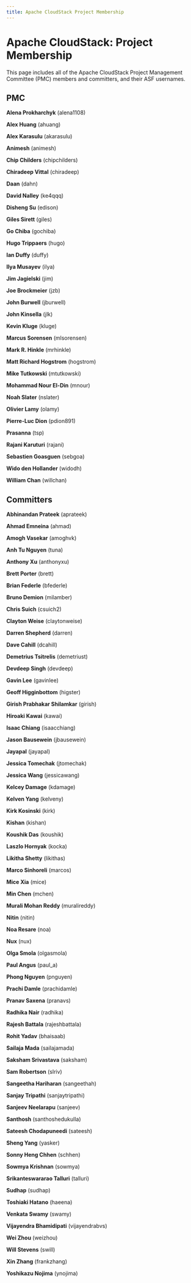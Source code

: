 ```yaml
---
title: Apache CloudStack Project Membership
---
```


<!-- ordering is by username
PMC members are listed in both the PMC member section and the Committer section
--> 

<div class="row">

<div class="col-lg-12">

<div class="page-header">

<h1 id="indicators">Apache CloudStack: Project Membership</h1>

</div>

</div>

</div>

This page includes all of the Apache CloudStack Project Management Committee (PMC) members and committers, and their ASF usernames. 


## PMC

**Alena Prokharchyk** (alena1108)

**Alex Huang** (ahuang)

**Alex Karasulu** (akarasulu)

**Animesh** (animesh)

**Chip Childers** (chipchilders)

**Chiradeep Vittal** (chiradeep)

**Daan** (dahn)

**David Nalley** (ke4qqq)

**Disheng Su** (edison)

**Giles Sirett** (giles)

**Go Chiba** (gochiba)

**Hugo Trippaers** (hugo)

**Ian Duffy** (duffy)

**Ilya Musayev** (ilya)

**Jim Jagielski** (jim)

**Joe Brockmeier** (jzb)

**John Burwell** (jburwell)

**John Kinsella** (jlk)

**Kevin Kluge** (kluge)

**Marcus Sorensen** (mlsorensen)

**Mark R. Hinkle** (mrhinkle)

**Matt Richard Hogstrom** (hogstrom)

**Mike Tutkowski** (mtutkowski)

**Mohammad Nour El-Din** (mnour)

**Noah Slater** (nslater)

**Olivier Lamy** (olamy)

**Pierre-Luc Dion** (pdion891)

**Prasanna** (tsp)

**Rajani Karuturi** (rajani)

**Sebastien Goasguen** (sebgoa)

**Wido den Hollander** (widodh)

**William Chan** (willchan)

## Committers

**Abhinandan Prateek** (aprateek)

**Ahmad Emneina** (ahmad)

**Amogh Vasekar** (amoghvk)

**Anh Tu Nguyen** (tuna)

**Anthony Xu** (anthonyxu)

**Brett Porter** (brett)

**Brian Federle** (bfederle)

**Bruno Demion** (milamber)

**Chris Suich** (csuich2)

**Clayton Weise** (claytonweise)

**Darren Shepherd** (darren)

**Dave Cahill** (dcahill)

**Demetrius Tsitrelis** (demetriust)

**Devdeep Singh** (devdeep)

**Gavin Lee** (gavinlee)

**Geoff Higginbottom** (higster)

**Girish Prabhakar Shilamkar** (girish)

**Hiroaki Kawai** (kawai)

**Isaac Chiang** (isaacchiang)

**Jason Bausewein** (jbausewein)

**Jayapal** (jayapal)

**Jessica Tomechak** (jtomechak)

**Jessica Wang** (jessicawang)

**Kelcey Damage** (kdamage)

**Kelven Yang** (kelveny)

**Kirk Kosinski** (kirk)

**Kishan** (kishan)

**Koushik Das** (koushik)

**Laszlo Hornyak** (kocka)

**Likitha Shetty** (likithas)

**Marco Sinhoreli** (marcos)

**Mice Xia** (mice)

**Min Chen** (mchen)

**Murali Mohan Reddy** (muralireddy)

**Nitin** (nitin)

**Noa Resare** (noa)

**Nux** (nux)

**Olga Smola** (olgasmola)

**Paul Angus** (paul_a)

**Phong Nguyen** (pnguyen)

**Prachi Damle** (prachidamle)

**Pranav Saxena** (pranavs)

**Radhika Nair** (radhika)

**Rajesh Battala** (rajeshbattala)

**Rohit Yadav** (bhaisaab)

**Sailaja Mada** (sailajamada)

**Saksham Srivastava** (saksham)

**Sam Robertson** (slriv)

**Sangeetha Hariharan** (sangeethah)

**Sanjay Tripathi** (sanjaytripathi)

**Sanjeev Neelarapu** (sanjeev)

**Santhosh** (santhoshedukulla)

**Sateesh Chodapuneedi** (sateesh)

**Sheng Yang** (yasker)

**Sonny Heng Chhen** (schhen)

**Sowmya Krishnan** (sowmya)

**Srikanteswararao Talluri** (talluri)

**Sudhap** (sudhap)

**Toshiaki Hatano** (haeena)

**Venkata Swamy** (swamy)

**Vijayendra Bhamidipati** (vijayendrabvs)

**Wei Zhou** (weizhou)

**Will Stevens** (swill)

**Xin Zhang** (frankzhang)

**Yoshikazu Nojima** (ynojima)
